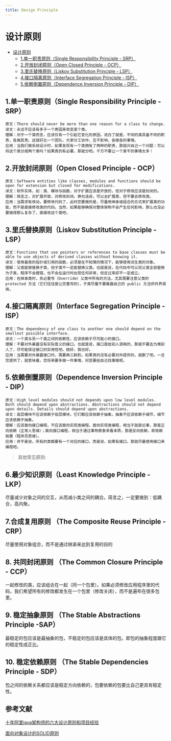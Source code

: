 ```yaml
---
title: Design Principle
---
```


# 设计原则

- [设计原则](#设计原则)
  - [1.单一职责原则（Single Responsibility Principle - SRP）](#1单一职责原则single-responsibility-principle---srp)
  - [2.开放封闭原则（Open Closed Principle - OCP）](#2开放封闭原则open-closed-principle---ocp)
  - [3.里氏替换原则（Liskov Substitution Principle - LSP）](#3里氏替换原则liskov-substitution-principle---lsp)
  - [4.接口隔离原则（Interface Segregation Principle - ISP）](#4接口隔离原则interface-segregation-principle---isp)
  - [5.依赖倒置原则（Dependence Inversion Principle - DIP）](#5依赖倒置原则dependence-inversion-principle---dip)

## 1.单一职责原则（Single Responsibility Principle - SRP）

    原文：There should never be more than one reason for a class to change.
    译文：永远不应该有多于一个原因来改变某个类。
    理解：对于一个类而言，应该仅有一个引起它变化的原因。说白了就是，不同的类具备不同的职责，各施其责。这就好比一个团队，大家分工协作，互不影响，各做各的事情。
    应用：当我们做系统设计时，如果发现有一个类拥有了两种的职责，那就问自己一个问题：可以将这个类分成两个类吗？如果真的有必要，那就分吧。千万不要让一个类干的事情太多！

## 2.开放封闭原则（Open Closed Principle - OCP）

    原文：Software entities like classes, modules and functions should be open for extension but closed for modifications.
    译文：软件实体，如：类、模块与函数，对于扩展应该是开放的，但对于修改应该是封闭的。
    理解：简言之，对扩展开放，对修改封闭。换句话说，可以去扩展类，但不要去修改类。
    应用：当需求有改动，要修改代码了，此时您要做的是，尽量用继承或组合的方式来扩展类的功能，而不是直接修改类的代码。当然，如果能够确保对整体架构不会产生任何影响，那么也没必要搞得那么复杂了，直接改这个类吧。

## 3.里氏替换原则（Liskov Substitution Principle - LSP）

    原文：Functions that use pointers or references to base classes must be able to use objects of derived classes without knowing it.
    译文：使用基类的指针或引用的函数，必须是在不知情的情况下，能够使用派生类的对象。
    理解：父类能够替换子类，但子类不一定能替换父类。也就是说，在代码中可以将父类全部替换为子类，程序不会报错，也不会在运行时出现任何异常，但反过来却不一定成立。
    应用：在继承类时，务必重写（Override）父类中所有的方法，尤其需要注意父类的 protected 方法（它们往往是让您重写的），子类尽量不要暴露自己的 public 方法供外界调用。

## 4.接口隔离原则（Interface Segregation Principle - ISP）

    原文：The dependency of one class to another one should depend on the smallest possible interface.
    译文：一个类与另一个类之间的依赖性，应该依赖于尽可能小的接口。
    理解：不要对外暴露没有实际意义的接口。也就是说，接口是给别人调用的，那就不要去为难别人了，尽可能保证接口的实用性吧。她好，我也好。
    应用：当需要对外暴露接口时，需要再三斟酌，如果真的没有必要对外提供的，就删了吧。一旦您提供了，就意味着，您将来要多做一件事情，何苦要给自己找事做呢。

## 5.依赖倒置原则（Dependence Inversion Principle - DIP）

    原文：High level modules should not depends upon low level modules. Both should depend upon abstractions. Abstractions should not depend upon details. Details should depend upon abstractions.
    译文：高层模块不应该依赖于低层模块，它们都应该依赖于抽象。抽象不应该依赖于细节，细节应该依赖于抽象。
    理解：应该面向接口编程，不应该面向实现类编程。面向实现类编程，相当于就是论事，那是正向依赖（正常人思维）；面向接口编程，相当于通过事物表象来看本质，那是反向依赖，即依赖倒置（程序员思维）。
    应用：并不是说，所有的类都要有一个对应的接口，而是说，如果有接口，那就尽量使用接口来编程吧。


> 其他常见原则:

## 6.最少知识原则（Least Knowledge Principle - LKP）

尽量减少对象之间的交互，从而减小类之间的耦合。简言之，一定要做到：低耦合，高内聚。

## 7.合成复用原则 （The Composite Reuse Principle - CRP）

尽量使用对象组合，而不是通过继承来达到复用的目的

## 8. 共同封闭原则 （The Common Closure Principle - CCP）

一起修改的类，应该组合在一起（同一个包里）。如果必须修改应用程序里的代码，我们希望所有的修改都发生在一个包里（修改关闭），而不是遍布在很多包里。

## 9. 稳定抽象原则 （The Stable Abstractions Principle -SAP）

最稳定的包应该是最抽象的包，不稳定的包应该是具体的包，即包的抽象程度跟它的稳定性成正比。

## 10. 稳定依赖原则 （The Stable Dependencies Principle - SDP）

包之间的依赖关系都应该是稳定方向依赖的，包要依赖的包要比自己更具有稳定性。

## 参考文献

[十年阿里java架构师的六大设计原则和项目经验](https://juejin.im/post/5a51ef536fb9a01c9a2692b2)

[面向对象设计的SOLID原则](http://www.cnblogs.com/shanyou/archive/2009/09/21/1570716.html)